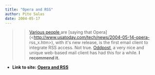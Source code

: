 ```yaml
---
title: "Opera and RSS"
author: Pito Salas
date: 2004-05-17
---
```



>>

>> [Various people
](<http://channels.lockergnome.com/rss/archives/software/010330.phtml>)are
[saying that Opera](<http://www.usatoday.com/tech/news/2004-05-14-opera-
rss_x.htm>), with it's new release, is the first email client to integrate RSS
access. Not true. [Oddpost](<http://www.oddpost.com/>), a very nice and unique
web-based mail client has had this for a while. **I recommend it.**


* **Link to site:** **[Opera and RSS](None)**
